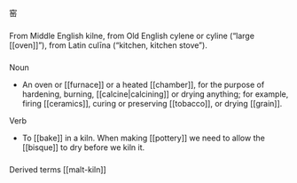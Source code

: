 窑
###
From Middle English kilne, from Old English cylene or cyline (“large [[oven]]”), from Latin culīna (“kitchen, kitchen stove”).

###
Noun

- An oven or [[furnace]] or a heated [[chamber]], for the purpose of hardening, burning, [[calcine|calcining]] or drying anything; for example, firing [[ceramics]], curing or preserving [[tobacco]], or drying [[grain]].

Verb

- To [[bake]] in a kiln.
When making [[pottery]] we need to allow the [[bisque]] to dry before we kiln it.

###
Derived terms
[[malt-kiln]]